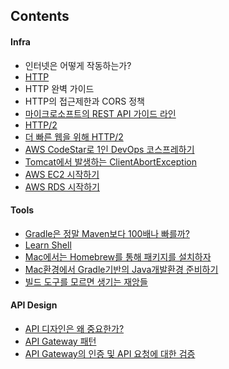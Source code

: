 ## Contents

#### Infra

- 인터넷은 어떻게 작동하는가?
- [HTTP](https://developer.mozilla.org/en-US/docs/Web/HTTP)
- HTTP 완벽 가이드
- HTTP의 접근제한과 CORS 정책
- [마이크로소프트의 REST API 가이드 라인](https://github.com/Microsoft/api-guidelines)
- [HTTP/2
](http://httpwg.org/specs/rfc7540.html)
- [더 빠른 웹을 위해 HTTP/2](https://www.slideshare.net/eungjun/http2-40582114)
- [AWS CodeStar로 1인 DevOps 코스프레하기](https://github.com/stunstunstun/awesome-wiki/blob/master/DevOps/devops-aws-codestar.md)
- [Tomcat에서 발생하는 ClientAbortException](https://github.com/stunstunstun/awesome-wiki/blob/master/DevOps/devops-was-client-abort-exception.md)
- [AWS EC2 시작하기](https://github.com/stunstunstun/awesome-wiki/blob/master/DevOps/devops-aws-create-ec2-instance.md)
- [AWS RDS 시작하기](https://github.com/stunstunstun/awesome-wiki/blob/master/DevOps/devops-aws-rds-get-started.md)

#### Tools

- [Gradle은 정말 Maven보다 100배나 빠를까?](https://github.com/stunstunstun/awesome-wiki/blob/master/DevOps/devops-gradle-is-faster-than-maven.md)
- [Learn Shell](http://www.learnshell.org/)
- [Mac에서는 Homebrew를 통해 패키지를 설치하자](https://github.com/stunstunstun/awesome-wiki/blob/master/DevOps/devops-get-started-homebrew.md)
- [Mac환경에서 Gradle기반의 Java개발환경 준비하기](https://github.com/stunstunstun/awesome-wiki/blob/master/DevOps/devops-java-programming-environment.md)
- [빌드 도구를 모르면 생기는 재앙들](https://github.com/stunstunstun/awesome-wiki/blob/master/DevOps/devops-build-tool.md)

#### API Design

- [API 디자인은 왜 중요한가?](https://github.com/stunstunstun/awesome-wiki/blob/master/DevOps/devops-api-design.md)
- [API Gateway 패턴](https://github.com/stunstunstun/awesome-wiki/blob/master/DevOps/devops-api-gateway.md)
- [API Gateway의 인증 및 API 요청에 대한 검증](https://github.com/stunstunstun/awesome-wiki/blob/master/DevOps/devops-api-gateway-authentication.md)


